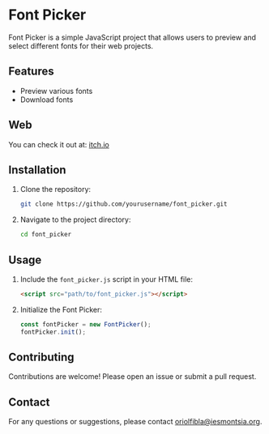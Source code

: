 # Font Picker

Font Picker is a simple JavaScript project that allows users to preview and select different fonts for their web projects.

## Features

- Preview various fonts
- Download fonts

## Web

You can check it out at: [itch.io](https://oriol-fibla.itch.io/font-picker)

## Installation

1. Clone the repository:
    ```sh
    git clone https://github.com/yourusername/font_picker.git
    ```
2. Navigate to the project directory:
    ```sh
    cd font_picker
    ```

## Usage

1. Include the `font_picker.js` script in your HTML file:
    ```html
    <script src="path/to/font_picker.js"></script>
    ```
2. Initialize the Font Picker:
    ```javascript
    const fontPicker = new FontPicker();
    fontPicker.init();
    ```

## Contributing

Contributions are welcome! Please open an issue or submit a pull request.

## Contact

For any questions or suggestions, please contact [oriolfibla@iesmontsia.org](mailto:oriolfibla@iesmontsia.org).
